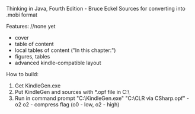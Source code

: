 Thinking in Java, Fourth Edition - Bruce Eckel
Sources for converting into .mobi format

Features:
//none yet
- cover
- table of content
- local tables of content ("In this chapter:")
- figures, tables
- advanced kindle-compatible layout

How to build:
1. Get KindleGen.exe
2. Put KindleGen and sources with *.opf file in C:\
2. Run in command prompt
"C:\KindleGen.exe" "C:\CLR via CSharp.opf" -o2
o2 - compress flag (o0 - low, o2 - high)